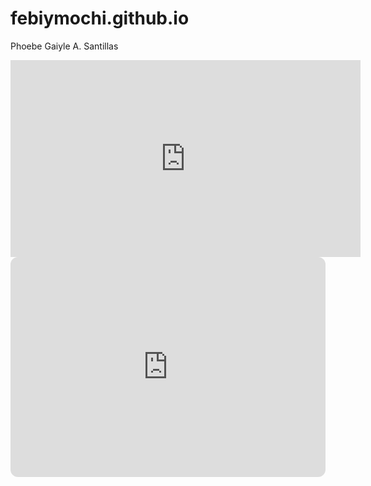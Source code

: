 # febiymochi.github.io
Phoebe Gaiyle A. Santillas

<iframe width="560" height="315" src="https://www.youtube.com/embed/uegQ7hsGyJg?si=m9i6PWvsN45hye5Q" title="YouTube video player" frameborder="0" allow="accelerometer; autoplay; clipboard-write; encrypted-media; gyroscope; picture-in-picture; web-share" allowfullscreen></iframe>

<iframe style="border-radius:12px" src="https://open.spotify.com/embed/playlist/2VvBA0tzfWkuivXpITxlbs?utm_source=generator" width="100%" height="352" frameBorder="0" allowfullscreen="" allow="autoplay; clipboard-write; encrypted-media; fullscreen; picture-in-picture" loading="lazy"></iframe>
